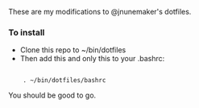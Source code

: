 These are my modifications to @jnunemaker's dotfiles. 

### To install  
- Clone this repo to ~/bin/dotfiles
- Then add this and only this to your .bashrc:

<code>
    . ~/bin/dotfiles/bashrc
</code>


You should be good to go. 
